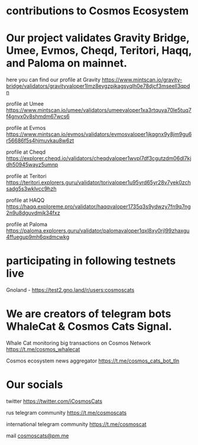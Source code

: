 # contributions to Cosmos Ecosystem

# Our project validates Gravity Bridge, Umee, Evmos, Cheqd, Teritori, Haqq, and Paloma on mainnet.

here you can find our profile at Gravity 
https://www.mintscan.io/gravity-bridge/validators/gravityvaloper1lmz8eygzpjkagsyqlh0e78djcf3mseell3qpdn

profile at Umee
https://www.mintscan.io/umee/validators/umeevaloper1xa3rtquya70le5tuq7f4gnvx0v8shmdm67wcs6

profile at Evmos
https://www.mintscan.io/evmos/validators/evmosvaloper1jkqgnx9y8jm9gu6r56686f5s4hjmuvkau8w6zt

profile at Cheqd 
https://explorer.cheqd.io/validators/cheqdvaloper1wvpl7df3cgutzdm06dl7kjdh50945wayz5umnp

profile at Teritori
https://teritori.explorers.guru/validator/torivaloper1u95yrd65yr28v7yek0zchsadg5s3wklvcc9hzh

profile at HAQQ
https://haqq.exploreme.pro/validator/haqqvaloper1735q3s9ydwzy7fn9q7ng2n9u8dguvdmjk34fxz

profile at Paloma
https://paloma.explorers.guru/validator/palomavaloper1qxl8xy0rjl99zhaxgu4ffuegup9mh6qxdmcwkg

# participating in following testnets live

Gnoland - https://test2.gno.land/r/users:cosmoscats

# We are creators of telegram bots WhaleCat & Cosmos Cats Signal.

Whale Cat monitoring big transactions on Cosmos Network https://t.me/cosmos_whalecat

Cosmos ecosystem news aggregator https://t.me/cosmos_cats_bot_tln

# Our socials

twitter https://twitter.com/iCosmosCats

rus telegram community https://t.me/cosmoscats

international telegram community https://t.me/cosmoscat

mail cosmoscats@pm.me
